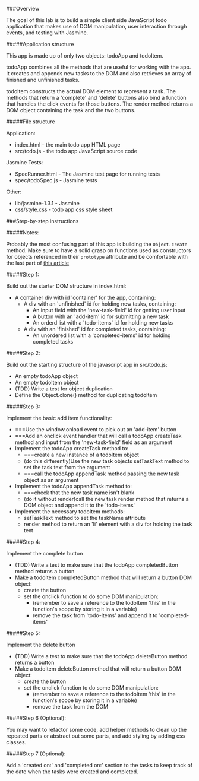 ###Overview

The goal of this lab is to build a simple client side JavaScript todo application that makes use of DOM manipulation, user interaction through events, and testing with Jasmine.

#####Application structure

This app is made up of only two objects: todoApp and todoItem.

todoApp combines all the methods that are useful for working with the app.  It creates and appends new tasks to the DOM and also retrieves an array of finished and unfinished tasks.

todoItem constructs the actual DOM element to represent a task.  The methods that return a 'complete' and 'delete' buttons also bind a function that handles the click events for those buttons.  The render method returns a DOM object containing the task and the two buttons.

#####File structure

Application:

- index.html - the main todo app HTML page
- src/todo.js - the todo app JavaScript source code

Jasmine Tests:

- SpecRunner.html - The Jasmine test page for running tests
- spec/todoSpec.js - Jasmine tests

Other:

- lib/jasmine-1.3.1 - Jasmine
- css/style.css - todo app css style sheet

###Step-by-step instructions

#####Notes:

Probably the most confusing part of this app is building the `Object.create` method.  Make sure to have a solid grasp on functions used as constructors for objects referenced in their `prototype` attribute and be comfortable with the last part of [this article](http://pivotallabs.com/javascript-constructors-prototypes-and-the-new-keyword/)

#####Step 1:

Build out the starter DOM structure in index.html:

- A container div with id 'container' for the app, containing:
  - A div with an 'unfinished' id for holding new tasks, containing:
    - An input field with the 'new-task-field' id for getting user input
    - A button with an 'add-item' id for submitting a new task
    - An orderd list with a 'todo-items' id for holding new tasks
  - A div with an 'finished' id for completed tasks, containing:
    - An unordered list with a 'completed-items' id for holding completed tasks

#####Step 2:

Build out the starting structure of the javascript app in src/todo.js:

- An empty todoApp object
- An empty todoItem object
- (TDD) Write a test for object duplication
- Define the Object.clone() method for duplicating todoItem

#####Step 3:

Implement the basic add item functionality:

- ===Use the window.onload event to pick out an 'add-item' button
- ===Add an onclick event handler that will call a todoApp createTask method and input from the 'new-task-field' field as an argument
- Implement the todoApp createTask method to:
  - ===create a new instance of a todoItem object
  - (do this differently)Use the new task objects setTaskText method to set the task text from the argument
  - ===call the todoApp appendTask method passing the new task object as an argument
- Implement the todoApp appendTask method to:
  - ===check that the new task name isn't blank
  - (do it without render)call the new task render method that returns a DOM object and append it to the 'todo-items'
- Implement the necessary todoItem methods:
  - setTaskText method to set the taskName attribute
  - render method to return an 'li' element with a div for holding the task text

#####Step 4:

Implement the complete button

- (TDD) Write a test to make sure that the todoApp completedButton method returns a button
- Make a todoItem completedButton method that will return a button DOM object:
  - create the button
  - set the onclick function to do some DOM manipulation:
    - (remember to save a reference to the todoItem 'this' in the function's scope by storing it in a variable)
    - remove the task from 'todo-items' and append it to 'completed-items'

#####Step 5:

Implement the delete button

- (TDD) Write a test to make sure that the todoApp deleteButton method returns a button
- Make a todoItem deleteButton method that will return a button DOM object:
  - create the button
  - set the onclick function to do some DOM manipulation:
    - (remember to save a reference to the todoItem 'this' in the function's scope by storing it in a variable)
    - remove the task from the DOM

#####Step 6 (Optional):

You may want to refactor some code, add helper methods to clean up the repeated parts or abstract out some parts, and add styling by adding css classes.

#####Step 7 (Optional):

Add a 'created on:' and 'completed on:' section to the tasks to keep track of the date when the tasks were created and completed.
